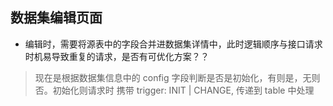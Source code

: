 ﻿## 数据集编辑页面

- 编辑时，需要将源表中的字段合并进数据集详情中，此时逻辑顺序与接口请求时机易导致重复的请求，是否有可优化方案？？

> 现在是根据数据集信息中的 config 字段判断是否是初始化，有则是，无则否。初始化则请求时 携带 trigger: INIT | CHANGE, 传递到 table 中处理
